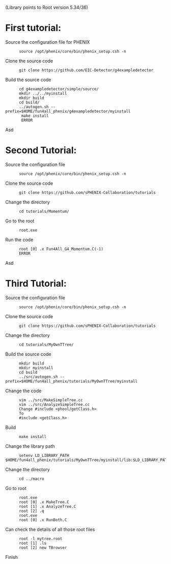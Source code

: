 (Library points to Root version 5.34/36)
# First tutorial:
Source the configuration file for PHENIX  
```
      source /opt/phenix/core/bin/phenix_setup.csh -n  
```
Clone the source code  
```
      git clone https://github.com/EIC-Detector/g4exampledetector  
```
Build the source code  
```
      cd g4exampledetector/simple/source/  
      mkdir ../../myinstall  
      mkdir build  
      cd build/  
      ../autogen.sh --prefix=$HOME/fun4all_phenix/g4exampledetector/myinstall  
       make install   
       ERROR   
```       
Asd  

# Second Tutorial:  
Source the configuration file   
```
      source /opt/phenix/core/bin/phenix_setup.csh -n  
```      
Clone the source code  
```
      git clone https://github.com/sPHENIX-Collaboration/tutorials  
```      
Change the directory  
```
      cd tutorials/Momentum/  
```      
Go to the root  
```
      root.exe  
```      
Run the code  
```
      root [0] .x Fun4All_G4_Momentum.C(-1)  
      ERROR  
```      
Asd

# Third Tutorial:  
Source the configuration file  
```
      source /opt/phenix/core/bin/phenix_setup.csh -n  
```      
Clone the source code  
```
      git clone https://github.com/sPHENIX-Collaboration/tutorials  
```      
Change the directory  
```
      cd tutorials/MyOwnTTree/   
```      
Build the source code   
```
      mkdir build  
      mkdir myinstall  
      cd build  
      ../src/autogen.sh --prefix=$HOME/fun4all_phenix/tutorials/MyOwnTTree/myinstall  
```
Change the code  
```
      vim ../src/MakeSimpleTree.cc  
      vim ../src/AnalyzeSimpleTree.cc  
      Change #include <phool/getClass.h>  
      To  
      #include <getClass.h> 
```      
Build  
```
      make install  
```      
Change the library path
```
      setenv LD_LIBRARY_PATH $HOME/fun4all_phenix/tutorials/MyOwnTTree/myinstall/lib:$LD_LIBRARY_PATH  
```      
Change the directory  
```
      cd ../macro  
```      
Go to root  
```
      root.exe  
      root [0] .x MakeTree.C  
      root [1] .x AnalyzeTree.C  
      root [2] .q  
      root.exe  
      root [0] .x RunBoth.C  
```
Can check the details of all those root files  
```
      root -l mytree.root  
      root [1] .ls  
      root [2] new TBrowser  
```
Finish  
